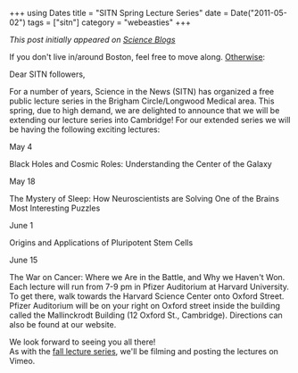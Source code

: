 +++
using Dates
title = "SITN Spring Lecture Series"
date = Date("2011-05-02")
tags = ["sitn"]
category = "webeasties"
+++

_This post initially appeared on [Science Blogs](http://scienceblogs.com/webeasties)_

If you don't live in/around Boston, feel free to move along. [Otherwise](https://sitn.hms.harvard.edu/sitn-seminars/):

Dear SITN followers,

For a number of years, Science in the News (SITN) has organized a free public lecture series in the Brigham Circle/Longwood Medical area.  This spring, due to high demand, we are delighted to announce that we will be extending our lecture series into Cambridge!  For our extended series we will be having the following exciting lectures:

May 4

Black Holes and Cosmic Roles: Understanding the Center of the Galaxy

May 18

The Mystery of Sleep: How Neuroscientists are Solving One of the Brains Most Interesting Puzzles

June 1

Origins and Applications of Pluripotent Stem Cells

June 15

The War on Cancer: Where we Are in the Battle, and Why we Haven't Won. 
Each lecture will run from 7-9 pm in Pfizer Auditorium at Harvard University.  To get there, walk towards the Harvard Science Center onto Oxford Street.  Pfizer Auditorium will be on your right on Oxford street inside the building called the Mallinckrodt Building (12 Oxford St., Cambridge).  Directions can also be found at our website.

We look forward to seeing you all there!  
As with the [fall lecture series](https://sitn.hms.harvard.edu/seminar-archive-2010/), we'll be filming and posting the lectures on Vimeo.

      
  
